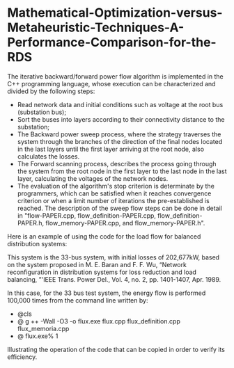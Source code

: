 # Mathematical-Optimization-versus-Metaheuristic-Techniques-A-Performance-Comparison-for-the-RDS
  The iterative backward/forward power flow algorithm is implemented in the C++ programming language,
whose execution can be characterized and divided by the following steps:

*   Read network data and initial conditions such as voltage at the root bus (substation bus);
*   Sort the buses into layers according to their connectivity distance to the substation;
*   The Backward power sweep process, where the strategy traverses the system through the branches of the
direction of the final nodes located in the last layers until the first layer arriving at the root node,
also calculates the losses.
*   The Forward scanning process, describes the process going through the system from the root node in the 
first layer to the last node in the last layer, calculating the voltages of the network nodes.
*   The evaluation of the algorithm's stop criterion is determinate by the programmers, which can be satisfied
when it reaches convergence criterion or when a limit number of iterations the pre-established is reached.
The description of the sweep flow steps can be done in detail in "flow-PAPER.cpp, flow_definition-PAPER.cpp,
  flow_definition-PAPER.h, flow_memory-PAPER.cpp, and flow_memory-PAPER.h".



Here is an example of using the code for the load flow for balanced distribution systems:

This system is the 33-bus system, with initial losses of 202,677kW,  based on the system proposed in M. E. Baran and F. F. Wu, “Network 
reconfiguration in distribution systems for loss reduction and load balancing, ”'IEEE Trans. Power Del., Vol. 4, no. 2, pp. 1401-1407, Apr. 1989.

In this case, for the 33 bus test system, the energy flow is performed 100,000 times from the command line written by:
* @cls
* @ g ++ -Wall -O3 -o flux.exe flux.cpp flux_definition.cpp flux_memoria.cpp
* @ flux.exe% 1

Illustrating the operation of the code that can be copied in order to verify its efficiency.

